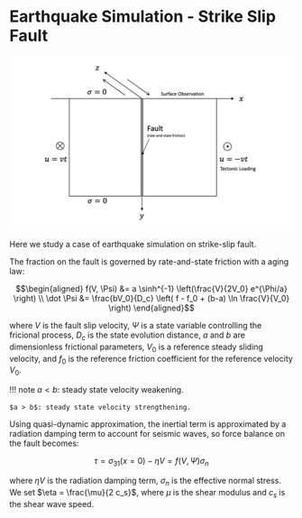 # Earthquake Simulation - Strike Slip Fault

![](./assets/earthquake/earthquake-antiplane.png)

Here we study a case of earthquake simulation on strike-slip fault.

The fraction on the fault is governed by rate-and-state friction with a aging law:

$$\begin{aligned}
f(V, \Psi) &= a \sinh^{-1} \left(\frac{V}{2V_0} e^{\Phi/a} \right) \\
\dot \Psi &= \frac{bV_0}{D_c} \left( f - f_0 + (b-a) \ln \frac{V}{V_0} \right)
\end{aligned}$$


where $V$ is the fault slip velocity, $\Psi$ is a state variable controlling the fricional process, $D_c$ is the state evolution distance, $a$ and $b$ are dimensionless frictional parameters, $V_0$ is a reference steady sliding velocity, and $f_0$ is the reference friction coefficient for the reference velocity $V_0$. 

!!! note 
    $a < b$:  steady state velocity weakening.
    
    $a > b$: steady state velocity strengthening.  

Using quasi-dynamic approximation, the inertial term is approximated by a radiation damping term to account for seismic waves, so force balance on the fault becomes: 

$$\tau = \sigma_{31}(x=0) - \eta V = f(V, \Psi) \sigma_n$$

where $\eta V$ is the radiation damping term, $\sigma_n$ is the effective normal stress. We set $\eta = \frac{\mu}{2 c_s}$, where $\mu$ is the shear modulus and $c_s$ is the shear wave speed.